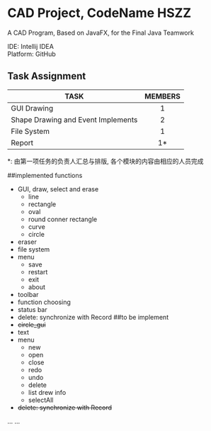 # CAD Project, CodeName HSZZ
A CAD Program, Based on JavaFX, for the Final Java Teamwork    

IDE: Intellij IDEA  
Platform: GitHub

## Task Assignment    

| TASK | MEMBERS | 
|---------|:---------:|
| GUI Drawing |  1 |
| Shape Drawing and Event Implements | 2 |
| File System | 1|
| Report | 1*|

*: 由第一项任务的负责人汇总与排版, 各个模块的内容由相应的人员完成

##implemented functions
- GUI, draw, select and erase
  - line
  - rectangle
  - oval
  - round conner rectangle
  - curve
  - circle
- eraser
- file system
- menu
  - save
  - restart
  - exit
  - about
- toolbar
- function choosing
- status bar
- delete: synchronize with Record
##to be implement
- ~~circle_gui~~
- text
- menu
  - new
  - open
  - close
  - redo
  - undo
  - delete
  - list drew info
  - selectAll
- ~~delete: synchronize with Record~~

... ...
